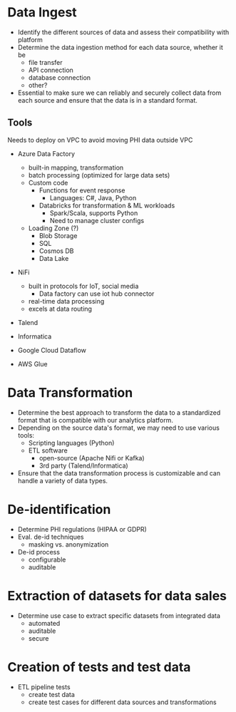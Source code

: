 # Data Ingest

- Identify the different sources of data and assess their compatibility with platform 
- Determine the data ingestion method for each data source, whether it be 
	- file transfer
	- API connection
	- database connection
	- other?
- Essential to make sure we can reliably and securely collect data from each source and ensure that the data is in a standard format.

## Tools

Needs to deploy on VPC to avoid moving PHI data outside VPC

- Azure Data Factory
	- built-in mapping, transformation
	- batch processing (optimized for large data sets)
	- Custom code
	 	- Functions for event response
		 	- Languages: C#, Java, Python
	 	- Databricks for transformation & ML workloads
		 	- Spark/Scala, supports Python
		 	- Need to manage cluster configs
	- Loading Zone (?)
		- Blob Storage
		- SQL
		- Cosmos DB
		- Data Lake
- NiFi
	- built in protocols for IoT, social media
		- Data factory can use iot hub connector
	- real-time data processing
	- excels at data routing

- Talend
- Informatica 
- Google Cloud Dataflow
- AWS Glue


# Data Transformation

- Determine the best approach to transform the data to a standardized format that is compatible with our analytics platform. 
- Depending on the source data's format, we may need to use various tools:
	- Scripting languages (Python)
	- ETL software 
		- open-source (Apache Nifi or Kafka)
		- 3rd party (Talend/Informatica)
- Ensure that the data transformation process is customizable and can handle a variety of data types.

# De-identification

- Determine PHI regulations (HIPAA or GDPR) 
- Eval. de-id techniques
	- masking vs. anonymization
- De-id process
	- configurable
	- auditable

# Extraction of datasets for data sales

- Determine use case to extract specific datasets from integrated data
	- automated
	- auditable
	- secure

# Creation of tests and test data
- ETL pipeline tests
	- create test data
	- create test cases for different data sources and transformations
